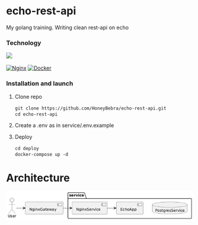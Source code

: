 # echo-rest-api

My golang training. Writing clean rest-api on echo

### Technology

<a href="https://echo.labstack.com"><img height="80" src="https://cdn.labstack.com/images/echo-logo.svg"></a>

[![Nginx][Nginx-badge]][Nginx-url]
[![Docker][Docker-badge]][Docker-url]

### Installation and launch

1. Clone repo

    ```shell
    git clone https://github.com/HoneyBebra/echo-rest-api.git
    cd echo-rest-api
    ```

2. Create a .env as in service/.env.example

3. Deploy

   ```shell
   cd deploy
   docker-compose up -d
   ```

# Architecture

![GDD][Current-architecture-url]

<!-- MARKDOWN LINKS & BADGES -->

[Nginx-url]: https://nginx.org
[Nginx-badge]: https://img.shields.io/badge/nginx-%23009639.svg?style=for-the-badge&logo=nginx&logoColor=white~~

[Docker-url]: https://www.docker.com
[Docker-badge]: https://img.shields.io/badge/docker-%230db7ed.svg?style=for-the-badge&logo=docker&logoColor=white

[Current-architecture-url]: ./architecture/current_architecture.png
